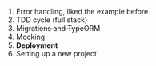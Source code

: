 1. Error handling, liked the example before
2. TDD cycle (full stack)
3. ~~Migrations and TypeORM~~
4. Mocking
5. **Deployment**
6. Setting up a new project
